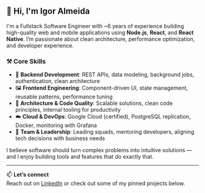 ## 👋 Hi, I'm Igor Almeida

I'm a Fullstack Software Engineer with ~6 years of experience building high-quality web and mobile applications using **Node.js**, **React**, and **React Native**. I’m passionate about clean architecture, performance optimization, and developer experience.

### ⚒️ Core Skills
- 🔧 **Backend Development**: REST APIs, data modeling, background jobs, authentication, clean architecture
- 🖼️ **Frontend Engineering**: Component-driven UI, state management, reusable patterns, performance tuning
- 📐 **Architecture & Code Quality**: Scalable solutions, clean code principles, internal tooling for productivity
- ☁️ **Cloud & DevOps**: Google Cloud (certified), PostgreSQL replication, Docker, monitoring with Grafana
- 🤝 **Team & Leadership**: Leading squads, mentoring developers, aligning tech decisions with business needs

I believe software should turn complex problems into intuitive solutions — and I enjoy building tools and features that do exactly that.

---

📫 **Let’s connect**  
Reach out on [LinkedIn](https://www.linkedin.com/in/ialmeida-dev) or check out some of my pinned projects below.
